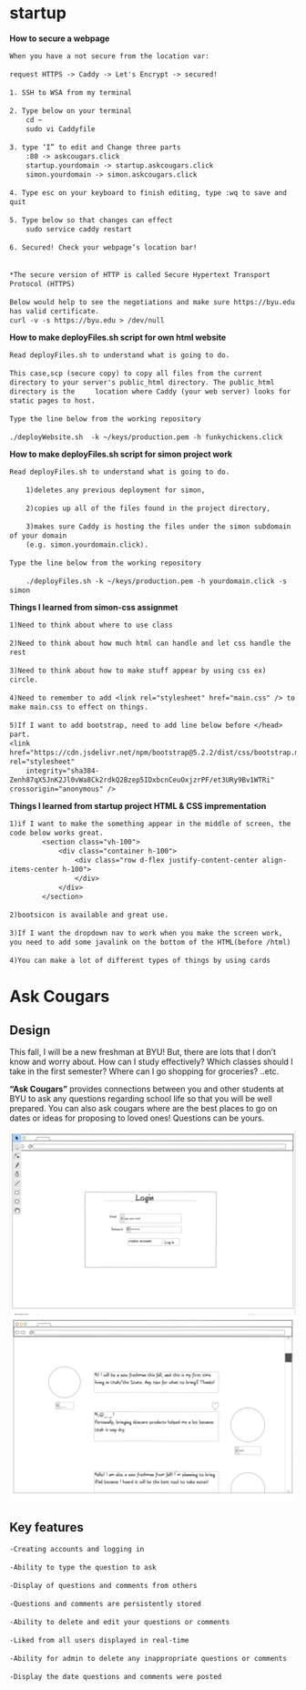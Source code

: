 # startup

**How to secure a webpage** 

    When you have a not secure from the location var:

    request HTTPS -> Caddy -> Let's Encrypt -> secured!

    1. SSH to WSA from my terminal

    2. Type below on your terminal 
	    cd ~
	    sudo vi Caddyfile

    3. type ‘I” to edit and Change three parts 
	    :80 -> askcougars.click
	    startup.yourdomain -> startup.askcougars.click
	    simon.yourdomain -> simon.askcougars.click

    4. Type esc on your keyboard to finish editing, type :wq to save and quit

    5. Type below so that changes can effect
	    sudo service caddy restart

    6. Secured! Check your webpage’s location bar!


    *The secure version of HTTP is called Secure Hypertext Transport Protocol (HTTPS)

    Below would help to see the negotiations and make sure https://byu.edu has valid certificate.
    curl -v -s https://byu.edu > /dev/null


**How to make deployFiles.sh script for own html website** 

    Read deployFiles.sh to understand what is going to do.
    
	This case,scp (secure copy) to copy all files from the current directory to your server's public_html directory. The public_html directory is the 	  location where Caddy (your web server) looks for static pages to host.
	
	Type the line below from the working repository
	
	./deployWebsite.sh  -k ~/keys/production.pem -h funkychickens.click


**How to make deployFiles.sh script for simon project work** 

    Read deployFiles.sh to understand what is going to do.

        1)deletes any previous deployment for simon, 

        2)copies up all of the files found in the project directory,

        3)makes sure Caddy is hosting the files under the simon subdomain of your domain
        (e.g. simon.yourdomain.click).
	
	Type the line below from the working repository

    	./deployFiles.sh -k ~/keys/production.pem -h yourdomain.click -s simon
	
**Things I learned from simon-css assignmet**

	1)Need to think about where to use class
	
	2)Need to think about how much html can handle and let css handle the rest
	
	3)Need to think about how to make stuff appear by using css ex) circle.
	
	4)Need to remember to add <link rel="stylesheet" href="main.css" /> to make main.css to effect on things.
	
	5)If I want to add bootstrap, need to add line below before </head> part.
	<link href="https://cdn.jsdelivr.net/npm/bootstrap@5.2.2/dist/css/bootstrap.min.css" rel="stylesheet"
        integrity="sha384-Zenh87qX5JnK2Jl0vWa8Ck2rdkQ2Bzep5IDxbcnCeuOxjzrPF/et3URy9Bv1WTRi" crossorigin="anonymous" />

**Things I learned from startup project HTML & CSS imprementation**

    1)if I want to make the something appear in the middle of screen, the code below works great.
            <section class="vh-100">
                <div class="container h-100">
                    <div class="row d-flex justify-content-center align-items-center h-100">
                    </div>
                </div>
            </section>
    
    2)bootsicon is available and great use.

    3)If I want the dropdown nav to work when you make the screen work, you need to add some javalink on the bottom of the HTML(before /html)

    4)You can make a lot of different types of things by using cards




# Ask Cougars

## Design

This fall, I will be a new freshman at BYU! But, there are lots that I don’t know and worry about. How can I study effectively? Which classes should I take in the first semester? Where can I go shopping for groceries? ..etc. 

**“Ask Cougars”** provides connections between you and other students at BYU to ask any questions regarding school life so that you will be well prepared. You can also ask cougars where are the best places to go on dates or ideas for proposing to loved ones! Questions can be yours.


![Mock](cs260login.png)
![Mock](cs260maindraft.png)

## Key features
    -Creating accounts and logging in

    -Ability to type the question to ask

    -Display of questions and comments from others

    -Questions and comments are persistently stored

    -Ability to delete and edit your questions or comments

    -Liked from all users displayed in real-time

    -Ability for admin to delete any inappropriate questions or comments 

    -Display the date questions and comments were posted

